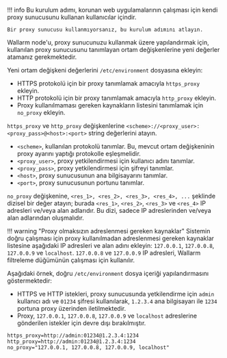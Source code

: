 !!! info
    Bu kurulum adımı, korunan web uygulamalarının çalışması için kendi proxy sunucusunu kullanan kullanıcılar içindir.
    
    Bir proxy sunucusu kullanmıyorsanız, bu kurulum adımını atlayın.

Wallarm node'u, proxy sunucunuzu kullanmak üzere yapılandırmak için, kullanılan proxy sunucusunu tanımlayan ortam değişkenlerine yeni değerler atamanız gerekmektedir.

Yeni ortam değişkeni değerlerini `/etc/environment` dosyasına ekleyin:
*   HTTPS protokolü için bir proxy tanımlamak amacıyla `https_proxy` ekleyin.
*   HTTP protokolü için bir proxy tanımlamak amacıyla `http_proxy` ekleyin.
*   Proxy kullanılmaması gereken kaynakların listesini tanımlamak için `no_proxy` ekleyin.

`https_proxy` ve `http_proxy` değişkenlerine `<scheme>://<proxy_user>:<proxy_pass>@<host>:<port>` string değerlerini atayın.
* `<scheme>`, kullanılan protokolü tanımlar. Bu, mevcut ortam değişkeninin proxy ayarını yaptığı protokolle eşleşmelidir.
* `<proxy_user>`, proxy yetkilendirmesi için kullanıcı adını tanımlar.
* `<proxy_pass>`, proxy yetkilendirmesi için şifreyi tanımlar.
* `<host>`, proxy sunucusunun ana bilgisayarını tanımlar.
* `<port>`, proxy sunucusunun portunu tanımlar.

`no_proxy` değişkenine, `<res_1>, <res_2>, <res_3>, <res_4>, ...` şeklinde dizisel bir değer atayın; burada `<res_1>`, `<res_2>`, `<res_3>` ve `<res_4>` IP adresleri ve/veya alan adlarıdır. Bu dizi, sadece IP adreslerinden ve/veya alan adlarından oluşmalıdır.

!!! warning "Proxy olmaksızın adreslenmesi gereken kaynaklar"
    Sistemin doğru çalışması için proxy kullanılmadan adreslenmesi gereken kaynaklar listesine aşağıdaki IP adresleri ve alan adını ekleyin: `127.0.0.1`, `127.0.0.8`, `127.0.0.9` ve `localhost`.
    `127.0.0.8` ve `127.0.0.9` IP adresleri, Wallarm filtreleme düğümünün çalışması için kullanılır.

Aşağıdaki örnek, doğru `/etc/environment` dosya içeriği yapılandırmasını göstermektedir:
*   HTTPS ve HTTP istekleri, proxy sunucusunda yetkilendirme için `admin` kullanıcı adı ve `01234` şifresi kullanılarak, `1.2.3.4` ana bilgisayarı ile `1234` portuna proxy üzerinden iletilmektedir.
*   Proxy, `127.0.0.1`, `127.0.0.8`, `127.0.0.9` ve `localhost` adreslerine gönderilen istekler için devre dışı bırakılmıştır.

```
https_proxy=http://admin:01234@1.2.3.4:1234
http_proxy=http://admin:01234@1.2.3.4:1234
no_proxy="127.0.0.1, 127.0.0.8, 127.0.0.9, localhost"
```